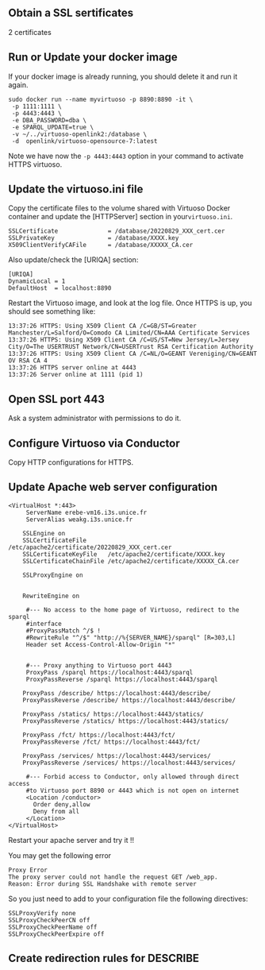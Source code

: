 ## Obtain a SSL sertificates 

2 certificates

## Run or Update your docker image 

If your docker image is already running, you should delete it and run it again.  
 ```
 sudo docker run --name myvirtuoso -p 8890:8890 -it \
  -p 1111:1111 \
  -p 4443:4443 \
  -e DBA_PASSWORD=dba \
  -e SPARQL_UPDATE=true \
  -v ~/../virtuoso-openlink2:/database \
  -d  openlink/virtuoso-opensource-7:latest
 ```
Note we have now the ``` -p 4443:4443 ``` option in your command to activate HTTPS virtuoso.

## Update the virtuoso.ini file

Copy the certificate files to the volume shared with Virtuoso Docker container and update the [HTTPServer] section in your```virtuoso.ini```.

```
SSLCertificate              = /database/20220829_XXX_cert.cer
SSLPrivateKey               = /database/XXXX.key
X509ClientVerifyCAFile      = /database/XXXXX_CA.cer
```

Also update/check the [URIQA] section:

```
[URIQA]
DynamicLocal = 1
DefaultHost  = localhost:8890
```

Restart the Virtuoso image, and look at the log file. Once HTTPS is up, you should see something like:

```
13:37:26 HTTPS: Using X509 Client CA /C=GB/ST=Greater Manchester/L=Salford/O=Comodo CA Limited/CN=AAA Certificate Services
13:37:26 HTTPS: Using X509 Client CA /C=US/ST=New Jersey/L=Jersey City/O=The USERTRUST Network/CN=USERTrust RSA Certification Authority
13:37:26 HTTPS: Using X509 Client CA /C=NL/O=GEANT Vereniging/CN=GEANT OV RSA CA 4
13:37:26 HTTPS server online at 4443
13:37:26 Server online at 1111 (pid 1)
```

## Open SSL port 443

Ask a system administrator with permissions to do it.


## Configure Virtuoso via Conductor

Copy HTTP configurations for HTTPS. 

## Update Apache web server configuration

```
<VirtualHost *:443>
     ServerName erebe-vm16.i3s.unice.fr
     ServerAlias weakg.i3s.unice.fr

    SSLEngine on
    SSLCertificateFile      /etc/apache2/certificate/20220829_XXX_cert.cer
    SSLCertificateKeyFile   /etc/apache2/certificate/XXXX.key
    SSLCertificateChainFile /etc/apache2/certificate/XXXXX_CA.cer
    
    SSLProxyEngine on
  

    RewriteEngine on

     #--- No access to the home page of Virtuoso, redirect to the sparql
     #interface
     #ProxyPassMatch ^/$ !
     #RewriteRule "^/$" "http://%{SERVER_NAME}/sparql" [R=303,L]
     Header set Access-Control-Allow-Origin "*"


     #--- Proxy anything to Virtuoso port 4443
     ProxyPass /sparql https://localhost:4443/sparql
     ProxyPassReverse /sparql https://localhost:4443/sparql

    ProxyPass /describe/ https://localhost:4443/describe/
    ProxyPassReverse /describe/ https://localhost:4443/describe/

    ProxyPass /statics/ https://localhost:4443/statics/
    ProxyPassReverse /statics/ https://localhost:4443/statics/

    ProxyPass /fct/ https://localhost:4443/fct/
    ProxyPassReverse /fct/ https://localhost:4443/fct/

    ProxyPass /services/ https://localhost:4443/services/
    ProxyPassReverse /services/ https://localhost:4443/services/

     #--- Forbid access to Conductor, only allowed through direct access
     #to Virtuoso port 8890 or 4443 which is not open on internet
     <Location /conductor>
       Order deny,allow
       Deny from all
     </Location>
</VirtualHost>
```

Restart your apache server and try it !! 

You may get the following error 

```
Proxy Error
The proxy server could not handle the request GET /web_app.
Reason: Error during SSL Handshake with remote server
```

So you just need to add to your configuration file the following directives:

``` 
SSLProxyVerify none
SSLProxyCheckPeerCN off
SSLProxyCheckPeerName off
SSLProxyCheckPeerExpire off
```
## Create redirection rules for DESCRIBE



